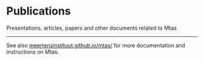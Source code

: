# Publications 
Presentations, articles, papers and other documents related to Mtas

---

See also [meertensinstituut.github.io/mtas/](https://meertensinstituut.github.io/mtas/) for more documentation and instructions on Mtas.